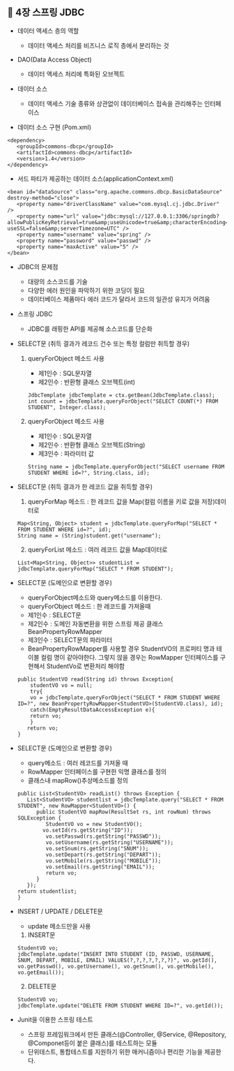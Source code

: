 
## 📌 4장 스프링 JDBC
- 데이터 액세스 층의 역할
    - 데이터 액세스 처리를 비즈니스 로직 층에서 분리하는 것

- DAO(Data Access Object)
    - 데이터 액세스 처리에 특화된 오브젝트

- 데이터 소스
    - 데이터 액세스 기술 종류와 상관없이 데이터베이스 접속을 관리해주는 인터페이스

- 데이터 소스 구현 (Pom.xml)
```
<dependency>
   <groupId>commons-dbcp</groupId>
   <artifactId>commons-dbcp</artifactId>
   <version>1.4</version>
</dependency>
```

- 서드 파티가 제공하는 데이터 소스(applicationContext.xml)
```
<bean id="dataSource" class="org.apache.commons.dbcp.BasicDataSource" destroy-method="close">
   <property name="driverClassName" value="com.mysql.cj.jdbc.Driver" />
   <property name="url" value="jdbc:mysql://127.0.0.1:3306/springdb?allowPublicKeyRetrieval=true&amp;useUnicode=true&amp;characterEncoding=utf8&amp; useSSL=false&amp;serverTimezone=UTC" />
   <property name="username" value="spring" />
   <property name="password" value="passwd" />
   <property name="maxActive" value="5" />
</bean>
```
- JDBC의 문제점
    - 대량의 소스코드를 기술
    - 다양한 에러 원인을 파악하기 위한 코딩이 필요
    - 데이터베이스 제품마다 에러 코드가 달라서 코드의 일관성 유지가 어려움

- 스프링 JDBC
    - JDBC를 래핑한 API를 제공해 소스코드를 단순화

- SELECT문 (취득 결과가 레코드 건수 또는 특정 컬럼만 취득할 경우)
    1. queryForObject 메소드 사용
        - 제1인수 : SQL문자열
        - 제2인수 : 반환형 클래스 오브젝트(int)
        ```
        JdbcTemplate jdbcTemplate = ctx.getBean(JdbcTemplate.class);
        int count = jdbcTemplate.queryForObject("SELECT COUNT(*) FROM STUDENT", Integer.class);
        ```

    2. queryForObject 메소드 사용
        - 제1인수 : SQL문자열
        - 제2인수 : 반환형 클래스 오브젝트(String)
        - 제3인수 : 파라미터 값
        ```
        String name = jdbcTemplate.queryForObject("SELECT username FROM STUDENT WHERE id=?", String.class, id);
        ```

- SELECT문 (취득 결과가 한 레코드 값을 취득할 경우)
    1. queryForMap 메소드 : 한 레코드 값을 Map(컬럼 이름을 키로 값을 저장)데이터로
    ```
    Map<String, Object> student = jdbcTemplate.queryForMap("SELECT * FROM STUDENT WHERE id=?", id);
    String name = (String)student.get("username");
    ```

    2. queryForList 메소드 : 여러 레코드 값을 Map데이터로
    ```
    List<Map<String, Object>> studentList = jdbcTemplate.queryForMap("SELECT * FROM STUDENT");
    ```

- SELECT문 (도메인으로 변환할 경우)
    - queryForObject메소드와 query메소드를 이용한다.
    - queryForObject 메소드 : 한 레코드를 가져올때
    - 제1인수 : SELECT문
    - 제2인수 : 도메인 자동변환을 위한 스프링 제공 클래스 BeanPropertyRowMapper
    - 제3인수 : SELECT문의 파라미터
    - BeanPropertyRowMapper를 사용할 경우 StudentVO의 프로퍼티 명과 테이블 컬럼 명이 같아야한다. 그렇지 않을 경우는 RowMapper 인터페이스를 구현해서 StudentVo로 변환처리 해야함
    ```
    public StudentVO read(String id) throws Exception{
        studentVO vo = null;
        try{
        vo = jdbcTemplate.queryForObject("SELECT * FROM STUDENT WHERE ID=?", new BeanPropertyRowMapper<StudentVO>(StudentVO.class), id);
        catch(EmptyResultDataAccessException e){
        return vo;
        }
       return vo;
    }
    ```

- SELECT문 (도메인으로 변환할 경우)
    - query메소드 : 여러 레코드를 가져올 때
    - RowMapper 인터페이스를 구현한 익명 클래스를 정의
    - 클래스내 mapRow()추상메소드를 정의
    ```
    public List<StudentVO> readList() throws Exception {
       List<StudentVO> studentlist = jdbcTemplate.query("SELECT * FROM STUDENT", new RowMapper<StudentVO>() {
          public StudentVO mapRow(ResultSet rs, int rowNum) throws SQLException {
             StudentVO vo = new StudentVO();
            vo.setId(rs.getString("ID"));
             vo.setPasswd(rs.getString("PASSWD"));
             vo.setUsername(rs.getString("USERNAME"));
             vo.setSnum(rs.getString("SNUM"));
             vo.setDepart(rs.getString("DEPART"));
             vo.setMobile(rs.getString("MOBILE"));
             vo.setEmail(rs.getString("EMAIL"));
             return vo;
          }
       }); 
    return studentlist;
    }
    ```
- INSERT / UPDATE / DELETE문
    - update 메소드만을 사용
    1. INSERT문
    ```
    StudentVO vo;
    jdbcTemplate.update("INSERT INTO STUDENT (ID, PASSWD, USERNAME, SNUM, DEPART, MOBILE, EMAIL) VALUES(?,?,?,?,?,?,?)", vo.getId(), vo.getPasswd(), vo.getUsername(), vo.getSnum(), vo.getMobile(), vo.getEmail());
    ```

    2. DELETE문
    ```
    StudentVO vo;
    jdbcTemplate.update("DELETE FROM STUDENT WHERE ID=?", vo.getId());
    ```

- Junit을 이용한 스프링 테스트
    - 스프링 프레임워크에서 만든 클래스(@Controller, @Service, @Repository, @Componet등이 붙은 클래스)를 테스트하는 모듈
    - 단위테스트, 통합테스트를 지원하기 위한 매커니즘이나 편리한 기능을 제공한다.
